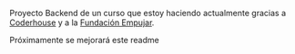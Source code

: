 Proyecto Backend de un curso que estoy haciendo actualmente gracias a [Coderhouse](https://www.coderhouse.com/) y a la [Fundación Empujar](https://fundacionempujar.org/).

Próximamente se mejorará este readme
